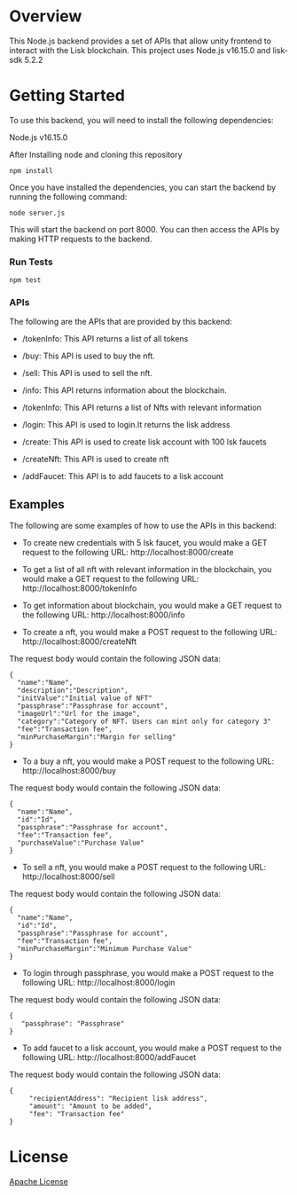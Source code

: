 # Overview
This Node.js backend provides a set of APIs that allow unity frontend to interact with the Lisk blockchain. This project uses Node.js v16.15.0 and lisk-sdk 5.2.2


# Getting Started
To use this backend, you will need to install the following dependencies:

Node.js v16.15.0

After Installing node and cloning this repository
```
npm install
```

Once you have installed the dependencies, you can start the backend by running the following command:
```
node server.js
```

This will start the backend on port 8000. You can then access the APIs by making HTTP requests to the backend.

### Run Tests

```
npm test
```

### APIs
The following are the APIs that are provided by this backend:

- /tokenInfo: This API returns a list of all tokens

- /buy: This API is used to buy the nft.

- /sell: This API is used to sell the nft.

- /info: This API returns information about the blockchain.

- /tokenInfo: This API returns a list of Nfts with relevant information

- /login: This API is used to login.It returns the lisk address

- /create: This API is used to create lisk account with 100 lsk faucets

- /createNft: This API is used to create nft

- /addFaucet: This API is to add faucets to a lisk account 

## Examples
The following are some examples of how to use the APIs in this backend:

- To create new credentials with 5 lsk faucet, you would make a GET request to the following URL:
http://localhost:8000/create

- To get a list of all nft with relevant information in the blockchain, you would make a GET request to the following URL:
http://localhost:8000/tokenInfo

- To get information about blockchain, you would make a GET request to the following URL:
http://localhost:8000/info

- To create a nft, you would make a POST request to the following URL:
http://localhost:8000/createNft

The request body would contain the following JSON data:

    {
      "name":"Name",
      "description":"Description",
      "initValue":"Initial value of NFT"
      "passphrase":"Passphrase for account",
      "imageUrl":"Url for the image",
      "category":"Category of NFT. Users can mint only for category 3"
      "fee":"Transaction fee",
      "minPurchaseMargin":"Margin for selling"
    }

- To a buy a nft, you would make a POST request to the following URL:
http://localhost:8000/buy

The request body would contain the following JSON data:

    {
      "name":"Name",
      "id":"Id",
      "passphrase":"Passphrase for account",
      "fee":"Transaction fee",
      "purchaseValue":"Purchase Value"
    }

- To sell a nft, you would make a POST request to the following URL:
http://localhost:8000/sell


The request body would contain the following JSON data:


    {
      "name":"Name",
      "id":"Id",
      "passphrase":"Passphrase for account",
      "fee":"Transaction fee",
      "minPurchaseMargin":"Minimum Purchase Value"
    }



- To login through passphrase, you would make a POST request to the following URL:
http://localhost:8000/login

The request body would contain the following JSON data:

    {
       "passphrase": "Passphrase"
    }

- To add faucet to a lisk account, you would make a POST request to the following URL:
http://localhost:8000/addFaucet

The request body would contain the following JSON data:

    {
         "recipientAddress": "Recipient lisk address",
         "amount": "Amount to be added",
         "fee": "Transaction fee"
    }



# License
[Apache License](LICENSE)
